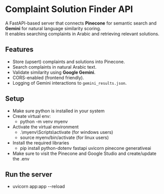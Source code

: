 # Complaint Solution Finder API

A FastAPI-based server that connects **Pinecone** for semantic search and **Gemini** for natural language similarity scoring.  
It enables searching complaints in Arabic and retrieving relevant solutions.

##  Features
- Store (upsert) complaints and solutions into Pinecone.
- Search complaints in natural Arabic text.
- Validate similarity using **Google Gemini**.
- CORS-enabled (frontend friendly).
- Logging of Gemini interactions to `gemini_results.json`.



## Setup 

- Make sure python is installed in your system
- Create virtual env: 
    - python -m venv myenv
- Activate the virtual environment
    - .\myenv\Scripts\activate (for windows users)
    - source myenv/bin/activate (for linux users)
- Install the required libraries
    - pip install  python-dotenv fastapi  uvicorn pinecone generativeai
- Make sure to visit the Pinecone and Google Studio and create/update the .env 

## Run the server
- uvicorn app:app --reload

